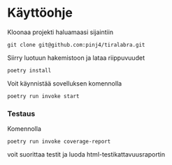 # Käyttöohje

Kloonaa projekti haluamaasi sijaintiin

```git clone git@github.com:pinj4/tiralabra.git```

Siirry luotuun hakemistoon ja lataa riippuvuudet 

```poetry install```

Voit käynnistää sovelluksen komennolla

```poetry run invoke start```

### Testaus

Komennolla 

```poetry run invoke coverage-report```

voit suorittaa testit ja luoda html-testikattavuusraportin



